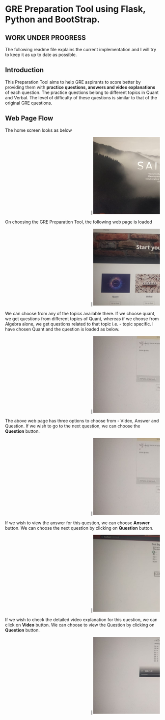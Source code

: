 # GRE Preparation Tool using Flask, Python and BootStrap.

<b><h2>WORK UNDER PROGRESS</b></h2>
<p> The following readme file explains the current implementation and I will try to keep it as up to date as possible.</p>

<b><h2>Introduction</b></h2>
<p> This Preparation Tool aims to help GRE aspirants to score better by providing them with <b>practice questions, answers and video explanations</b> of each question. The practice questions belong to different topics in Quant and Verbal. The level of difficulty of these questions is similar to that of the original GRE questions.</p>

<b><h2>Web Page Flow</b></h2>
The home screen looks as below
<pre>                                 |<img src= images/HomePage.jpeg width="auto" height="250">| </pre>

On choosing the GRE Preparation Tool, the following web page is loaded
<pre>                                 |<img src= images/PrepToolHome.jpeg width="auto" height="250">| </pre>

We can choose from any of the topics available there. If we choose quant, we get questions from different topics of Quant, whereas if we choose from Algebra alone, we get questions related to that topic i.e. - topic specific. I have chosen Quant and the question is loaded as below.
<pre>                                 |<img src= images/Question.jpeg width="auto" height="250">| </pre>

The above web page has three options to choose from - Video, Answer and Question. 
If we wish to go to the next question, we can choose the <b>Question</b> button. 
<pre>                                 |<img src= images/Question.jpeg width="auto" height="250">| </pre>

If we wish to view the answer for this question, we can choose <b>Answer</b> button. We can choose the next question by clicking on <b>Question</b> button.
<pre>                                 |<img src= images/Answer.jpeg width="auto" height="250">| </pre>

If we wish to check the detailed video explanation for this question, we can click on <b>Video</b> button. We can choose to view the Question by clicking on <b>Question</b> button.
<pre>                                 |<img src= images/VideoAnswer.jpeg width="auto" height="250">| </pre>

